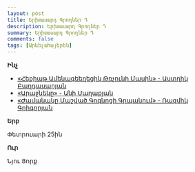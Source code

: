 ```yaml
---
layout: post
title: Երիտասարդ Գրողներ Դ
description: Երիտասարդ Գրողներ Դ
summary: Երիտասարդ Գրողներ Դ
comments: false
tags: [Արևելահայերեն]
---
```


**Ինչ**

- [«Հեքիաթ Ամենագեեղեցիկ Թռչունի Մասին» - Աստղիկ Բաղդասարյան](/assets/files/Աստղիկ%20Բաղդասարյան/Հեքիաթ%20Ամենագեեղեցիկ%20Թռչունի%20Մասին.pdf)
- [«Արաջնեկը» - Անի Մաղաքյան](/assets/files/Անի%20Մաղաքյան/Արաջնեկը.pdf)
- [«Ժամանակը Մաշված Գոգնոցի Գրպանում» - Ռազմիկ Գրիգորյան](/assets/files/Ռազմիկ%20Գրիգորյան/Ժամանակը%20Մաշված%20Գոգնոցի%20Գրպանում.pdf)

**Երբ**

Փետրուարի 25ին

**Ուր**

Նյու Յորք
